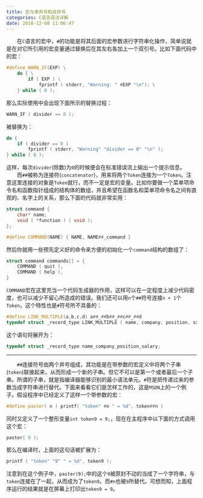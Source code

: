 ```yaml
---
title: 宏与单井号和双井号
categories: C语言语法详解
date: 2018-12-08 11:06:47
---
```

&emsp;&emsp;在`C`语言的宏中，`#`的功能是将其后面的宏参数进行字符串化操作，简单说就是在对它所引用的宏变量通过替换后在其左右各加上一个双引号。比如下面代码中的宏：<!--more-->

``` cpp
#define WARN_IF(EXP) \
    do { \
        if ( EXP ) \
            fprintf ( stderr, "Warning: " #EXP "\n"); \
    } while ( 0 );
```

那么实际使用中会出现下面所示的替换过程：

``` cpp
WARN_IF ( divider == 0 );
```

被替换为：

``` cpp
do {
    if ( divider == 0 )
        fprintf ( stderr, "Warning" "divider == 0" "\n" );
} while ( 0 );
```

这样，每次`divider`(除数)为`0`的时候便会在标准错误流上输出一个提示信息。
&emsp;&emsp;而`##`被称为连接符(`concatenator`)，用来将两个`Token`连接为一个`Token`。注意这里连接的对象是`Token`就行，而不一定是宏的变量。比如你要做一个菜单项命令名和函数指针组成的结构体的数组，并且希望在函数名和菜单项命令名之间有直观的、名字上的关系，那么下面的代码就非常实用：

``` cpp
struct command {
    char* name;
    void ( *function ) ( void );
};

#define COMMAND(NAME) { NAME, NAME##_command }
```

然后你就用一些预先定义好的命令来方便的初始化一个`command`结构的数组了：

``` cpp
struct command commands[] = {
    COMMAND ( quit ),
    COMMAND ( help ),
}
```

`COMMAND`宏在这里充当一个代码生成器的作用，这样可以在一定程度上减少代码密度，也可以减少不留心所造成的错误。我们还可以用`n`个`##`符号连接`n + 1`个`Token`，这个特性也是`#`符号所不具备的：

``` cpp
#define LINK_MULTIPLE(a,b,c,d) a##_##b##_##c##_##d
typedef struct _record_type LINK_MULTIPLE ( name, company, position, salary );
```

这个语句将展开为：

``` cpp
typedef struct _record_type name_company_position_salary;
```

---

&emsp;&emsp;`##`连接符号由两个井号组成，其功能是在带参数的宏定义中将两个子串(`token`)联接起来，从而形成一个新的子串。但它不可以是第一个或者最后一个子串。所谓的子串，就是指编译器能够识别的最小语法单元。`#`符是把传递过来的参数当成字符串进行替代。下面来看看它们是怎样工作的，这是`MSDN`上的一个例子。假设程序中已经定义了这样一个带参数的宏：

``` cpp
#define paster( n ) printf( "token" #n " = %d", token##n )
```

同时又定义了一个整形变量`int token9 = 9;`，现在在主程序中以下面的方式调用这个宏：

``` cpp
paster( 9 );
```

那么在编译时，上面的这句话被扩展为：

``` cpp
printf ( "token" "9" " = %d", token9 );
```

注意到在这个例子中，`paster(9);`中的这个`9`被原封不动的当成了一个字符串，与`token`连接在了一起，从而成为了`token9`。而`#n`也被`9`所替代。可想而知，上面程序运行的结果就是在屏幕上打印出`token9 = 9`。
